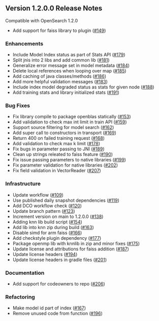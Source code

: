 ## Version 1.2.0.0 Release Notes

Compatible with OpenSearch 1.2.0

* Add support for faiss library to plugin ([#149](https://github.com/opensearch-project/k-NN/pull/149))

### Enhancements

* Include Model Index status as part of Stats API ([#179](https://github.com/opensearch-project/k-NN/pull/179))
* Split jnis into 2 libs and add common lib ([#181](https://github.com/opensearch-project/k-NN/pull/181))
* Generalize error message set in model metadata ([#184](https://github.com/opensearch-project/k-NN/pull/184))
* Delete local references when looping over map ([#185](https://github.com/opensearch-project/k-NN/pull/185))
* Add caching of java classes/methods ([#186](https://github.com/opensearch-project/k-NN/pull/186))
* Add more helpful validation messages ([#183](https://github.com/opensearch-project/k-NN/pull/183))
* Include index model degraded status as stats for given node ([#188](https://github.com/opensearch-project/k-NN/pull/188))
* Add training stats and library initialized stats ([#191](https://github.com/opensearch-project/k-NN/pull/191))

### Bug Fixes

* Fix library compile to package openblas statically ([#153](https://github.com/opensearch-project/k-NN/pull/153))
* Add validation to check max int limit in train API ([#159](https://github.com/opensearch-project/k-NN/pull/159))
* Support source filtering for model search ([#162](https://github.com/opensearch-project/k-NN/pull/162))
* Add super call to constructors in transport ([#169](https://github.com/opensearch-project/k-NN/pull/169))
* Return 400 on failed training request ([#168](https://github.com/opensearch-project/k-NN/pull/168))
* Add validation to check max k limit ([#178](https://github.com/opensearch-project/k-NN/pull/178))
* Fix bugs in parameter passing to JNI ([#189](https://github.com/opensearch-project/k-NN/pull/189))
* Clean up strings releated to faiss feature ([#190](https://github.com/opensearch-project/k-NN/pull/190))
* Fix issue passing parameters to native libraries ([#199](https://github.com/opensearch-project/k-NN/pull/199))
* Fix parameter validation for native libraries ([#202](https://github.com/opensearch-project/k-NN/pull/202))
* Fix field validation in VectorReader ([#207](https://github.com/opensearch-project/k-NN/pull/207))

### Infrastructure

* Update workflow ([#109](https://github.com/opensearch-project/k-NN/pull/109))
* Use published daily snapshot dependencies ([#119](https://github.com/opensearch-project/k-NN/pull/119))
* Add DCO workflow check ([#120](https://github.com/opensearch-project/k-NN/pull/120))
* Update branch pattern ([#123](https://github.com/opensearch-project/k-NN/pull/123))
* Increment version on main to 1.2.0.0 ([#138](https://github.com/opensearch-project/k-NN/pull/138))
* Adding knn lib build script ([#154](https://github.com/opensearch-project/k-NN/pull/154))
* Add lib into knn zip during build ([#163](https://github.com/opensearch-project/k-NN/pull/163))
* Disable simd for arm faiss ([#166](https://github.com/opensearch-project/k-NN/pull/166))
* Add checkstyle plugin dependency ([#177](https://github.com/opensearch-project/k-NN/pull/177))
* Package openmp lib with knnlib in zip and minor fixes ([#175](https://github.com/opensearch-project/k-NN/pull/175))
* Update license and attributions for faiss addition ([#187](https://github.com/opensearch-project/k-NN/pull/187))
* Update license headers ([#194](https://github.com/opensearch-project/k-NN/pull/194))
* Update license headers in gradle files ([#201](https://github.com/opensearch-project/k-NN/pull/201))

### Documentation

* Add support for codeowners to repo ([#206](https://github.com/opensearch-project/k-NN/pull/206))

### Refactoring

* Make model id part of index ([#167](https://github.com/opensearch-project/k-NN/pull/167))
* Remove unused code from function ([#196](https://github.com/opensearch-project/k-NN/pull/196))

